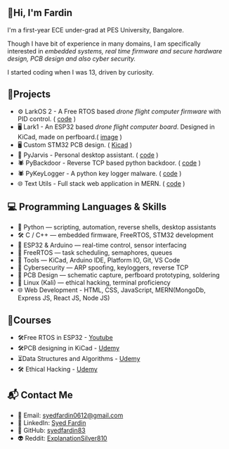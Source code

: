 ## 👋Hi, I'm Fardin 

I'm a first-year ECE under-grad at PES University, Bangalore. 

Though I have bit of experience in many domains, I am specifically interested in *embedded systems, real time firmware and secure hardware design, PCB design and also cyber security.*

I started coding when I was 13, driven by curiosity.

## 🚀Projects

- ⚙️ LarkOS 2 - A Free RTOS based *drone flight computer firmware* with PID control. ( [code](https://github.com/syedfardin83/Drone-EP1/tree/main/LarkOS/LOS2/LOS_2) )
- 🖥 Lark1 - An ESP32 based *drone flight computer board*. Designed in KiCad, made on perfboard.( [image](https://github.com/syedfardin83/Drone-EP1/blob/main/Images/Lark1.jpeg) )
- 🖥 Custom STM32 PCB design. ( [Kicad](https://github.com/syedfardin83/KiCad-Learning/tree/main/Udemy%20STM32/udemy_stm32_kicad) )
- 🤖 PyJarvis - Personal desktop assistant. ( [code](https://github.com/syedfardin83/pythonProjects/tree/main/jarvis%20project) )
- 🕷 PyBackdoor - Reverse TCP based python backdoor. ( [code](https://github.com/syedfardin83/python_backdoor_client/blob/main/main3.py) )
- 🕷 PyKeyLogger - A python key logger malware. ( [code](https://github.com/syedfardin83/key_logger/blob/main/key_logger.py) )
- 🌐 Text Utils - Full stack web application in MERN. ( [code](https://github.com/syedfardin83/TextUtils-React/tree/main) )


## 💻 Programming Languages & Skills

- 🐍 Python — scripting, automation, reverse shells, desktop assistants
- 🛠 C / C++ — embedded firmware, FreeRTOS, STM32 development
- 📡 ESP32 & Arduino — real-time control, sensor interfacing
- 🧠 FreeRTOS — task scheduling, semaphores, queues
- 🧰 Tools — KiCad, Arduino IDE, Platform IO, Git, VS Code
- 🔐 Cybersecurity — ARP spoofing, keyloggers, reverse TCP
- 🧪 PCB Design — schematic capture, perfboard prototyping, soldering
- 🐧 Linux (Kali) — ethical hacking, terminal proficiency
- 🌐 Web Development - HTML, CSS, JavaScript, MERN(MongoDb, Express JS, React JS, Node JS)

## 📘Courses

- 🛠Free RTOS in ESP32 - [Youtube](https://www.youtube.com/playlist?list=PLEBQazB0HUyQ4hAPU1cJED6t3DU0h34bz)
- 🛠PCB designing in KiCad - [Udemy](https://www.udemy.com/course/learn-kicad-v6-and-stm32-hardware-design/)
- ⏳Data Structures and Algorithms - [Udemy](https://www.udemy.com/course/master-the-coding-interview-data-structures-algorithms/?couponCode=MT40825A)
- 🛠 Ethical Hacking - [Udemy](https://www.udemy.com/course/learn-ethical-hacking-from-scratch/?couponCode=MT40825A)

## 📬 Contact Me

- 📧 Email: syedfardin0612@gmail.com
- 💼 LinkedIn: [Syed Fardin](https://www.linkedin.com/in/syed-fardin-41ba36374/)
- 🐙 GitHub: [syedfardin83](https://github.com/syedfardin83)
- 👽 Reddit: [ExplanationSilver810](https://www.reddit.com/user/ExplanationSilver810/)
